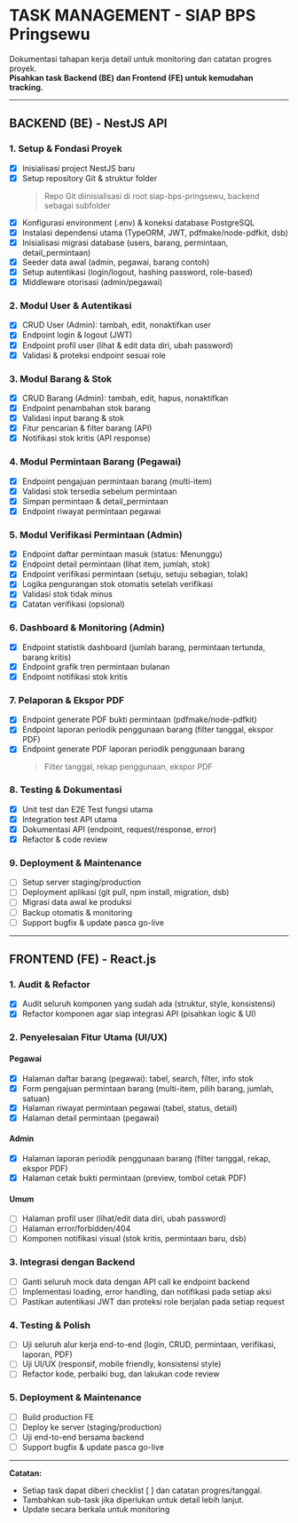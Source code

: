 # TASK MANAGEMENT - SIAP BPS Pringsewu

Dokumentasi tahapan kerja detail untuk monitoring dan catatan progres proyek.  
**Pisahkan task Backend (BE) dan Frontend (FE) untuk kemudahan tracking.**

---

## BACKEND (BE) - NestJS API

### 1. Setup & Fondasi Proyek

- [x] Inisialisasi project NestJS baru
- [x] Setup repository Git & struktur folder
  > Repo Git diinisialisasi di root siap-bps-pringsewu, backend sebagai subfolder
- [x] Konfigurasi environment (.env) & koneksi database PostgreSQL
- [x] Instalasi dependensi utama (TypeORM, JWT, pdfmake/node-pdfkit, dsb)
- [x] Inisialisasi migrasi database (users, barang, permintaan, detail_permintaan)
- [x] Seeder data awal (admin, pegawai, barang contoh)
- [x] Setup autentikasi (login/logout, hashing password, role-based)
- [x] Middleware otorisasi (admin/pegawai)

### 2. Modul User & Autentikasi

- [x] CRUD User (Admin): tambah, edit, nonaktifkan user
- [x] Endpoint login & logout (JWT)
- [x] Endpoint profil user (lihat & edit data diri, ubah password)
- [x] Validasi & proteksi endpoint sesuai role

### 3. Modul Barang & Stok

- [x] CRUD Barang (Admin): tambah, edit, hapus, nonaktifkan
- [x] Endpoint penambahan stok barang
- [x] Validasi input barang & stok
- [x] Fitur pencarian & filter barang (API)
- [x] Notifikasi stok kritis (API response)

### 4. Modul Permintaan Barang (Pegawai)

- [x] Endpoint pengajuan permintaan barang (multi-item)
- [x] Validasi stok tersedia sebelum permintaan
- [x] Simpan permintaan & detail_permintaan
- [x] Endpoint riwayat permintaan pegawai

### 5. Modul Verifikasi Permintaan (Admin)

- [x] Endpoint daftar permintaan masuk (status: Menunggu)
- [x] Endpoint detail permintaan (lihat item, jumlah, stok)
- [x] Endpoint verifikasi permintaan (setuju, setuju sebagian, tolak)
- [x] Logika pengurangan stok otomatis setelah verifikasi
- [x] Validasi stok tidak minus
- [x] Catatan verifikasi (opsional)

### 6. Dashboard & Monitoring (Admin)

- [x] Endpoint statistik dashboard (jumlah barang, permintaan tertunda, barang kritis)
- [x] Endpoint grafik tren permintaan bulanan
- [x] Endpoint notifikasi stok kritis

### 7. Pelaporan & Ekspor PDF

- [x] Endpoint generate PDF bukti permintaan (pdfmake/node-pdfkit)
- [x] Endpoint laporan periodik penggunaan barang (filter tanggal, ekspor PDF)
- [x] Endpoint generate PDF laporan periodik penggunaan barang
  > Filter tanggal, rekap penggunaan, ekspor PDF

### 8. Testing & Dokumentasi

- [x] Unit test dan E2E Test fungsi utama
- [x] Integration test API utama
- [x] Dokumentasi API (endpoint, request/response, error)
- [x] Refactor & code review

### 9. Deployment & Maintenance

- [ ] Setup server staging/production
- [ ] Deployment aplikasi (git pull, npm install, migration, dsb)
- [ ] Migrasi data awal ke produksi
- [ ] Backup otomatis & monitoring
- [ ] Support bugfix & update pasca go-live

---

## FRONTEND (FE) - React.js

### 1. Audit & Refactor

- [x] Audit seluruh komponen yang sudah ada (struktur, style, konsistensi)
- [x] Refactor komponen agar siap integrasi API (pisahkan logic & UI)

### 2. Penyelesaian Fitur Utama (UI/UX)

#### Pegawai

- [x] Halaman daftar barang (pegawai): tabel, search, filter, info stok
- [x] Form pengajuan permintaan barang (multi-item, pilih barang, jumlah, satuan)
- [x] Halaman riwayat permintaan pegawai (tabel, status, detail)
- [x] Halaman detail permintaan (pegawai)

#### Admin

- [x] Halaman laporan periodik penggunaan barang (filter tanggal, rekap, ekspor PDF)
- [x] Halaman cetak bukti permintaan (preview, tombol cetak PDF)

#### Umum

- [ ] Halaman profil user (lihat/edit data diri, ubah password)
- [ ] Halaman error/forbidden/404
- [ ] Komponen notifikasi visual (stok kritis, permintaan baru, dsb)

### 3. Integrasi dengan Backend

- [ ] Ganti seluruh mock data dengan API call ke endpoint backend
- [ ] Implementasi loading, error handling, dan notifikasi pada setiap aksi
- [ ] Pastikan autentikasi JWT dan proteksi role berjalan pada setiap request

### 4. Testing & Polish

- [ ] Uji seluruh alur kerja end-to-end (login, CRUD, permintaan, verifikasi, laporan, PDF)
- [ ] Uji UI/UX (responsif, mobile friendly, konsistensi style)
- [ ] Refactor kode, perbaiki bug, dan lakukan code review

### 5. Deployment & Maintenance

- [ ] Build production FE
- [ ] Deploy ke server (staging/production)
- [ ] Uji end-to-end bersama backend
- [ ] Support bugfix & update pasca go-live

---

**Catatan:**

- Setiap task dapat diberi checklist [ ] dan catatan progres/tanggal.
- Tambahkan sub-task jika diperlukan untuk detail lebih lanjut.
- Update secara berkala untuk monitoring
